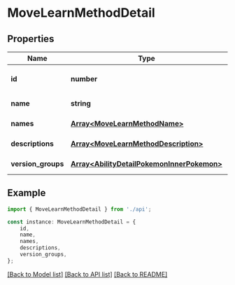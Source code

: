# MoveLearnMethodDetail


## Properties

Name | Type | Description | Notes
------------ | ------------- | ------------- | -------------
**id** | **number** |  | [readonly] [default to undefined]
**name** | **string** |  | [default to undefined]
**names** | [**Array&lt;MoveLearnMethodName&gt;**](MoveLearnMethodName.md) |  | [default to undefined]
**descriptions** | [**Array&lt;MoveLearnMethodDescription&gt;**](MoveLearnMethodDescription.md) |  | [default to undefined]
**version_groups** | [**Array&lt;AbilityDetailPokemonInnerPokemon&gt;**](AbilityDetailPokemonInnerPokemon.md) |  | [default to undefined]

## Example

```typescript
import { MoveLearnMethodDetail } from './api';

const instance: MoveLearnMethodDetail = {
    id,
    name,
    names,
    descriptions,
    version_groups,
};
```

[[Back to Model list]](../README.md#documentation-for-models) [[Back to API list]](../README.md#documentation-for-api-endpoints) [[Back to README]](../README.md)
